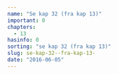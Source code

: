 ```yaml
---
name: "Se kap 32 (fra kap 13)"
important: 0
chapters:  
  - 13
hasinfo: 0
sorting: "se kap 32 (fra kap 13)"
slug: se-kap-32--fra-kap-13-
date: "2016-06-05"
---
```



